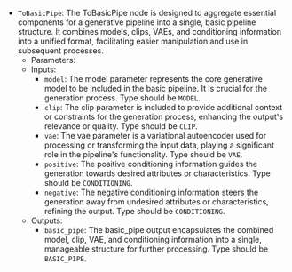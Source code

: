 - `ToBasicPipe`: The ToBasicPipe node is designed to aggregate essential components for a generative pipeline into a single, basic pipeline structure. It combines models, clips, VAEs, and conditioning information into a unified format, facilitating easier manipulation and use in subsequent processes.
    - Parameters:
    - Inputs:
        - `model`: The model parameter represents the core generative model to be included in the basic pipeline. It is crucial for the generation process. Type should be `MODEL`.
        - `clip`: The clip parameter is included to provide additional context or constraints for the generation process, enhancing the output's relevance or quality. Type should be `CLIP`.
        - `vae`: The vae parameter is a variational autoencoder used for processing or transforming the input data, playing a significant role in the pipeline's functionality. Type should be `VAE`.
        - `positive`: The positive conditioning information guides the generation towards desired attributes or characteristics. Type should be `CONDITIONING`.
        - `negative`: The negative conditioning information steers the generation away from undesired attributes or characteristics, refining the output. Type should be `CONDITIONING`.
    - Outputs:
        - `basic_pipe`: The basic_pipe output encapsulates the combined model, clip, VAE, and conditioning information into a single, manageable structure for further processing. Type should be `BASIC_PIPE`.
